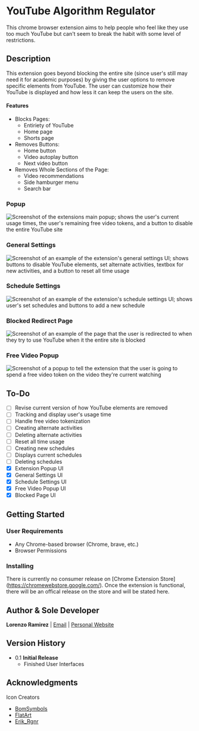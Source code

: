# YouTube Algorithm Regulator
This chrome browser extension aims to help people who feel like they use too much YouTube but can't seem to break the habit with some level of restrictions.

## Description
This extension goes beyond blocking the entire site (since user's still may need it for academic purposes) by giving the user options to remove specific elements from YouTube. The user can customize how their YouTube is displayed and how less it can keep the users on the site. 

#### Features
* Blocks Pages:
  - Entiriety of YouTube
  - Home page
  - Shorts page
* Removes Buttons:
  - Home button
  - Video autoplay button
  - Next video button
* Removes Whole Sections of the Page:
  - Video recommendations
  - Side hamburger menu
  - Search bar

### Popup
![Screenshot of the extensions main popup; shows the user's current usage times, the user's remaining free video tokens, and a button to disable the entire YouTube site](/images/ui-popup.png)

### General Settings
![Screenshot of an example of the extension's general settings UI; shows buttons to disable YouTube elements, set alternate activities, textbox for new activities, and a button to reset all time usage](/images/ui-general-settings.png)

### Schedule Settings
![Screenshot of an example of the extension's schedule settings UI; shows user's set schedules and buttons to add a new schedule](/images/ui-schedule-settings.png)

### Blocked Redirect Page
![Screenshot of an example of the page that the user is redirected to when they try to use YouTube when it the entire site is blocked](/images/ui-blocked-page.png)

### Free Video Popup
![Screenshot of a popup to tell the extension that the user is going to spend a free video token on the video they're current watching](/images/ui-free-videos-popup.png)

## To-Do
- [ ] Revise current version of how YouTube elements are removed
- [ ] Tracking and display user's usage time
- [ ] Handle free video tokenization
- [ ] Creating alternate activities
- [ ] Deleting alternate activities
- [ ] Reset all time usage
- [ ] Creating new schedules
- [ ] Displays current schedules
- [ ] Deleting schedules
- [x] Extension Popup UI
- [x] General Settings UI
- [x] Schedule Settings UI
- [x] Free Video Popup UI
- [x] Blocked Page UI 

## Getting Started
### User Requirements
* Any Chrome-based browser (Chrome, brave, etc.)
* Browser Permissions

### Installing
There is currently no consumer release on [Chrome Extension Store] (https://chromewebstore.google.com/).
Once the extension is functional, there will be an offical release on the store and will be stated here.

## Author & Sole Developer
**Lorenzo Ramirez** | [Email](mailto:lorenzoramirez122@gmail.com) | [Personal Website](https://lorenzoramirezjr.com)

## Version History
* 0.1 **Initial Release** 
  * Finished User Interfaces

## Acknowledgments
Icon Creators
* [BomSymbols](https://creativemarket.com/BomSymbols) 
* [FlatArt](https://www.freepik.com/author/flatart)
* [Erik_Rgnr](https://www.iconfinder.com/Erik_Rgnr)
